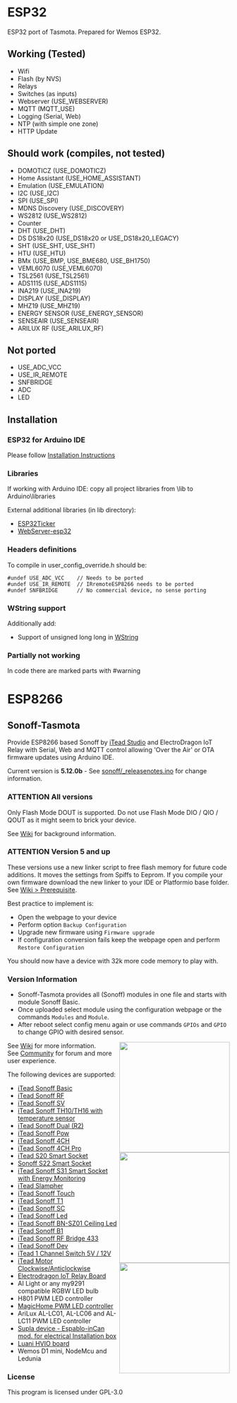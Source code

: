 # ESP32

ESP32 port of Tasmota.
Prepared for Wemos ESP32.

## Working (Tested)

- Wifi
- Flash (by NVS)
- Relays
- Switches (as inputs)
- Webserver (USE_WEBSERVER)
- MQTT (MQTT_USE)
- Logging (Serial, Web)
- NTP (with simple one zone)
- HTTP Update

## Should work (compiles, not tested)

- DOMOTICZ (USE_DOMOTICZ)
- Home Assistant (USE_HOME_ASSISTANT)
- Emulation (USE_EMULATION)
- I2C (USE_I2C)
- SPI (USE_SPI)
- MDNS Discovery (USE_DISCOVERY)
- WS2812 (USE_WS2812)
- Counter
- DHT (USE_DHT)
- DS DS18x20 (USE_DS18x20 or USE_DS18x20_LEGACY)
- SHT (USE_SHT, USE_SHT)
- HTU (USE_HTU)
- BMx (USE_BMP, USE_BME680, USE_BH1750)
- VEML6070 (USE_VEML6070)
- TSL2561 (USE_TSL2561)
- ADS1115 (USE_ADS1115)
- INA219 (USE_INA219)
- DISPLAY (USE_DISPLAY)
- MHZ19 (USE_MHZ19)
- ENERGY SENSOR (USE_ENERGY_SENSOR)
- SENSEAIR (USE_SENSEAIR)
- ARILUX RF (USE_ARILUX_RF)

## Not ported

- USE_ADC_VCC
- USE_IR_REMOTE
- SNFBRIDGE
- ADC
- LED

## Installation

### ESP32 for Arduino IDE

Please follow [Installation Instructions](https://github.com/espressif/arduino-esp32#installation-instructions)

### Libraries

If working with Arduino IDE: copy all project libraries from \lib to Arduino\libraries

External additional libraries (in lib directory):
- [ESP32Ticker](https://github.com/bertmelis/ESP32Ticker)
- [WebServer-esp32](https://github.com/zhouhan0126/WebServer-esp32)

### Headers definitions

To compile in user_config_override.h should be:

```
#undef USE_ADC_VCC    // Needs to be ported
#undef USE_IR_REMOTE  // IRremoteESP8266 needs to be ported
#undef SNFBRIDGE      // No commercial device, no sense porting
```

### WString support

Additionally add:
- Support of unsigned long long in [WString](https://github.com/espressif/arduino-esp32/issues/1066)


### Partially not working

In code there are marked parts with #warning

# ESP8266

## Sonoff-Tasmota
Provide ESP8266 based Sonoff by [iTead Studio](https://www.itead.cc/) and ElectroDragon IoT Relay with Serial, Web and MQTT control allowing 'Over the Air' or OTA firmware updates using Arduino IDE.

Current version is **5.12.0b** - See [sonoff/_releasenotes.ino](https://github.com/arendst/Sonoff-Tasmota/blob/development/sonoff/_releasenotes.ino) for change information.

### ATTENTION All versions

Only Flash Mode DOUT is supported. Do not use Flash Mode DIO / QIO / QOUT as it might seem to brick your device.

See [Wiki](https://github.com/arendst/Sonoff-Tasmota/wiki/Theo's-Tasmota-Tips) for background information.

### ATTENTION Version 5 and up

These versions use a new linker script to free flash memory for future code additions. It moves the settings from Spiffs to Eeprom. If you compile your own firmware download the new linker to your IDE or Platformio base folder. See [Wiki > Prerequisite](https://github.com/arendst/Sonoff-Tasmota/wiki/Prerequisite).

Best practice to implement is:
- Open the webpage to your device
- Perform option ``Backup Configuration``
- Upgrade new firmware using ``Firmware upgrade``
- If configuration conversion fails keep the webpage open and perform ``Restore Configuration``

You should now have a device with 32k more code memory to play with.

### Version Information

- Sonoff-Tasmota provides all (Sonoff) modules in one file and starts with module Sonoff Basic.
- Once uploaded select module using the configuration webpage or the commands ```Modules``` and ```Module```.
- After reboot select config menu again or use commands ```GPIOs``` and ```GPIO``` to change GPIO with desired sensor.

<img src="https://github.com/arendst/arendst.github.io/blob/master/media/sonoffbasic.jpg" width="250" align="right" />

See [Wiki](https://github.com/arendst/Sonoff-Tasmota/wiki) for more information.<br />
See [Community](https://groups.google.com/d/forum/sonoffusers) for forum and more user experience.

The following devices are supported:
- [iTead Sonoff Basic](https://www.itead.cc/smart-home/sonoff-wifi-wireless-switch-1.html)
- [iTead Sonoff RF](https://www.itead.cc/smart-home/sonoff-rf.html)
- [iTead Sonoff SV](https://www.itead.cc/smart-home/sonoff-sv.html)<img src="https://github.com/arendst/arendst.github.io/blob/master/media/sonoff_th.jpg" width="250" align="right" />
- [iTead Sonoff TH10/TH16 with temperature sensor](https://www.itead.cc/smart-home/sonoff-th.html)
- [iTead Sonoff Dual (R2)](https://www.itead.cc/smart-home/sonoff-dual.html)
- [iTead Sonoff Pow](https://www.itead.cc/smart-home/sonoff-pow.html)
- [iTead Sonoff 4CH](https://www.itead.cc/smart-home/sonoff-4ch.html)
- [iTead Sonoff 4CH Pro](https://www.itead.cc/smart-home/sonoff-4ch-pro.html)
- [iTead S20 Smart Socket](https://www.itead.cc/smart-socket.html)
- [Sonoff S22 Smart Socket](https://github.com/arendst/Sonoff-Tasmota/issues/627)
- [iTead Sonoff S31 Smart Socket with Energy Monitoring](https://www.itead.cc/sonoff-s31.html)
- [iTead Slampher](https://www.itead.cc/slampher.html)
- [iTead Sonoff Touch](https://www.itead.cc/sonoff-touch.html)
- [iTead Sonoff T1](https://www.itead.cc/sonoff-t1.html)
- [iTead Sonoff SC](https://www.itead.cc/sonoff-sc.html)
- [iTead Sonoff Led](https://www.itead.cc/sonoff-led.html)<img src="https://github.com/arendst/arendst.github.io/blob/master/media/sonoff4ch.jpg" height="250" align="right" />
- [iTead Sonoff BN-SZ01 Ceiling Led](https://www.itead.cc/bn-sz01.html)
- [iTead Sonoff B1](https://www.itead.cc/sonoff-b1.html)
- [iTead Sonoff RF Bridge 433](https://www.itead.cc/sonoff-rf-bridge-433.html)
- [iTead Sonoff Dev](https://www.itead.cc/sonoff-dev.html)
- [iTead 1 Channel Switch 5V / 12V](https://www.itead.cc/smart-home/inching-self-locking-wifi-wireless-switch.html)
- [iTead Motor Clockwise/Anticlockwise](https://www.itead.cc/smart-home/motor-reversing-wifi-wireless-switch.html)
- [Electrodragon IoT Relay Board](http://www.electrodragon.com/product/wifi-iot-relay-board-based-esp8266/)
- AI Light or any my9291 compatible RGBW LED bulb
- H801 PWM LED controller
- [MagicHome PWM LED controller](https://github.com/arendst/Sonoff-Tasmota/wiki/MagicHome-LED-strip-controller)
- AriLux AL-LC01, AL-LC06 and AL-LC11 PWM LED controller
- [Supla device - Espablo-inCan mod. for electrical Installation box](https://forum.supla.org/viewtopic.php?f=33&t=2188)
- [Luani HVIO board](https://luani.de/projekte/esp8266-hvio/)
- Wemos D1 mini, NodeMcu and Ledunia

### License

This program is licensed under GPL-3.0
